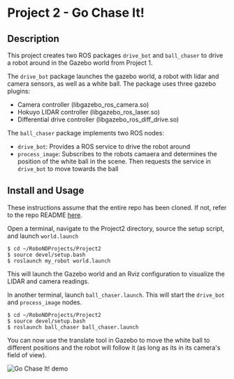 # Project 2 - Go Chase It!

## Description
This project creates two ROS packages `drive_bot` and `ball_chaser` to drive a robot around in the Gazebo world from Project 1.

The `drive_bot` package launches the gazebo world, a robot with lidar and camera sensors, as well as a white ball. The package uses three gazebo plugins:
* Camera controller (libgazebo_ros_camera.so)
* Hokuyo LIDAR controller (libgazebo_ros_laser.so) 
* Differential drive controller (libgazebo_ros_diff_drive.so)

The `ball_chaser` package implements two ROS nodes:
* `drive_bot`: Provides a ROS service to drive the robot around
* `process_image`: Subscribes to the robots camaera and determines the position of the white ball in the scene. Then requests the service in `drive_bot` to move towards the ball


## Install and Usage
These instructions assume that the entire repo has been cloned. If not, refer to the repo README [here](https://github.com/SagarSaxena/Robotics-Nano-Degree/blob/master/README.md).

Open a terminal, navigate to the Project2 directory, source the setup script, and launch `world.launch`
```
$ cd ~/RoboNDProjects/Project2
$ source devel/setup.bash 
$ roslaunch my_robot world.launch
```
This will launch the Gazebo world and an Rviz configuration to visualize the LIDAR and camera readings.

In another terminal, launch `ball_chaser.launch`. This will start the `drive_bot` and `process_image` nodes.
```
$ cd ~/RoboNDProjects/Project2
$ source devel/setup.bash 
$ roslaunch ball_chaser ball_chaser.launch
```

You can now use the translate tool in Gazebo to move the white ball to different positions and the robot will follow it (as long as its in its camera's field of view).

![Go Chase It! demo](GIF/GoChaseIt_Demo.gif)



